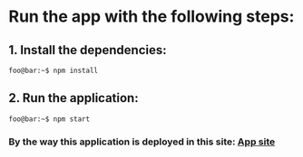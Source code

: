 # Run the app with the following steps:

## 1. Install the dependencies:
```console
foo@bar:~$ npm install
```

## 2. Run the application:
```console
foo@bar:~$ npm start
```
### By the way this application is deployed in this site: [App site](https://kevingtzz-react-phone-app.netlify.app/)
